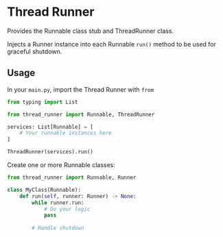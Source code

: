 # Thread Runner

Provides the Runnable class stub and ThreadRunner class.

Injects a Runner instance into each Runnable `run()` method to be used for graceful shutdown.

## Usage

In your `main.py`, import the Thread Runner with `from `

```python
from typing import List

from thread_runner import Runnable, ThreadRunner

services: List[Runnable] = [
    # Your runnable instances here
]

ThreadRunner(services).run()
```

Create one or more Runnable classes:

```python
from thread_runner import Runnable, Runner

class MyClass(Runnable):
    def run(self, runner: Runner) -> None:
        while runner.run:
            # Do your logic
            pass
        
        # Handle shutdown
```